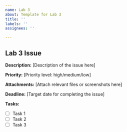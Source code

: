 ```yaml
---
name: Lab 3
about: Template for Lab 3
title: ''
labels: ''
assignees: ''

---
```


## Lab 3 Issue

**Description:**
[Description of the issue here]

**Priority:**
[Priority level: high/medium/low]

**Attachments:**
[Attach relevant files or screenshots here]

**Deadline:**
[Target date for completing the issue]

**Tasks:**
- [ ] Task 1
- [ ] Task 2
- [ ] Task 3
